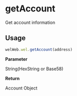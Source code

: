 # getAccount

Get account information

## Usage
```javascript
welWeb.wel.getAccount(address)
```

**Parameter**

String(HexString or Base58)

**Return**

Account Object
